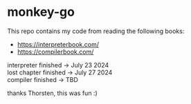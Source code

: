 # monkey-go

This repo contains my code from reading the following books:

- <https://interpreterbook.com/>
- <https://compilerbook.com/>

interpreter finished -> July 23 2024  
lost chapter finished -> July 27 2024  
compiler finished -> TBD

thanks Thorsten, this was fun :)
